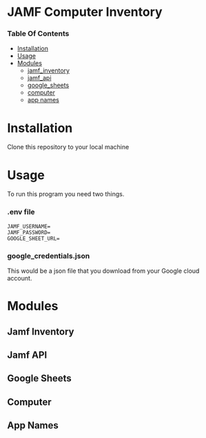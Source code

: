 # JAMF Computer Inventory

### Table Of Contents
- [Installation](#installation)
- [Usage](#usage)
- [Modules](#modules)
  - [jamf_inventory](#jamf-inventory)
  - [jamf_api](#jamf-api)
  - [google_sheets](#google-sheets)
  - [computer](#computer)
  - [app names](#app-names)

# Installation
Clone this repository to your local machine

# Usage
To run this program you need two things.
### .env file
```text
JAMF_USERNAME=
JAMF_PASSWORD=
GOOGLE_SHEET_URL=
```

### google_credentials.json
This would be a json file that you download from your Google cloud account.

# Modules

## Jamf Inventory

## Jamf API

## Google Sheets

## Computer

## App Names


